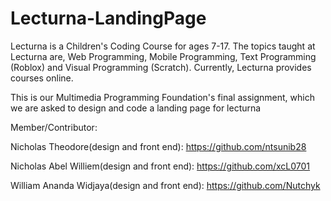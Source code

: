 # Lecturna-LandingPage
Lecturna is a Children's Coding Course for ages 7-17. The topics taught at Lecturna are, Web Programming, Mobile Programming, Text Programming (Roblox) and Visual Programming (Scratch). Currently, Lecturna provides courses online.


This is our Multimedia Programming Foundation's final assignment, which we are asked to design and code a landing page for lecturna


Member/Contributor:

Nicholas Theodore(design and front end): https://github.com/ntsunib28

Nicholas Abel Williem(design and front end): https://github.com/xcL0701

William Ananda Widjaya(design and front end): https://github.com/Nutchyk
